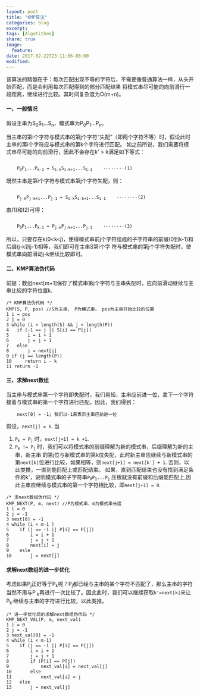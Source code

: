 ```yaml
---
layout: post
title: "KMP算法"
categories: blog
excerpt:
tags: [Algotithms]
share: true
image:
  feature:
date: 2017-02-22T23:11:56-08:00
modified: 
---
```


该算法的精髓在于：每次匹配出现不等的字符后，不需要像普通算法一样，从头开始匹配，而是会利用每次匹配得到的部分匹配结果
将模式串尽可能的向前滑行一段距离，继续进行比较。其时间复杂度为O(m+n)。

#### 一、一般情况

假设主串为S<sub>0</sub>S<sub>1</sub>...S<sub>n</sub>，模式串为P<sub>0</sub>P<sub>1</sub>...P<sub>m</sub>.

当主串的第i个字符与模式串的第j个字符“失配”（即两个字符不等）时，假设此时主串的第i个字符应与模式串的第k个字符进行匹配。
如之前所说，我们需要将模式串尽可能的向前滑行，因此不会存在k' > k满足如下等式：

<code>
    P<sub>0</sub>P<sub>1</sub>...P<sub>k-1</sub> = S<sub>i-k</sub>S<sub>i-k+1</sub>...S<sub>i-1</sub>    ········(1)
</code>

既然主串是第i个字符与模式串第j个字符失配，则：

<code>
    P<sub>j-k</sub>P<sub>j-k+1</sub>...P<sub>j-1</sub> = S<sub>i-k</sub>S<sub>i-k+1</sub>...S<sub>i-1</sub>    ········(2)
</code>

由(1)和(2)可得：

<code>
    P<sub>0</sub>P<sub>1</sub>...P<sub>k-1</sub> = P<sub>j-k</sub>P<sub>j-k+1</sub>...P<sub>j-1</sub>    ········(3)
</code>

所以，只要存在k(0<k<j)，使得模式串前j个字符组成的子字符串的前缀(0到k-1)和后缀(j-k到j-1)相等，我们即可在主串S第i个字
符与模式串的第j个字符失配时，使模式串向前滑动j-k继续比较即可。

#### 二、KMP算法伪代码

前提：数组next[m+1]保存了模式串第j个字符与主串失配时，应向前滑动继续与主串比较的字符位置k.

```
/* KMP算法伪代码 */
KMP(S, P, pos) //S为主串， P为模式串， pos为主串开始比较的位置
1 i = pos
2 j = 0
3 while (i < length(S) && j < length(P))
4   if (-1 == j || S[i] == P[j])
5       i = i + 1
6       j = j + 1
7   else
8       j = next[j]
9 if (j == length(P))
10     return i - k
11 return -1
```

#### 三、求解next数组

当主串与模式串第一个字符即失配时，我们易知，主串应前进一位，拿下一个字符接着与模式串的第一个字符进行匹配。因此，我们得到：

```
    next[0] = -1; 我们以-1来表示主串应前进一位
```

假设，`next[j] = k`. 当

1. <code>P<sub>k</sub> = P<sub>j</sub></code> 时，`next[j+1] = k +1`.
2. <code>P<sub>k</sub> != P<sub>j</sub></code> 时，我们可以将模式串的前缀理解为新的模式串，后缀理解为新的主串，新主串
的第j位与新模式串的第k位失配，此时新主串应继续与新模式串的第`next[k]`位进行比较，如果相等，则`next[j+1] = next[k'] + 1`.
否则，以此类推，一直到能匹配上或匹配结束。
如果，直到匹配结束也没有找到满足条件的k'，说明模式串的子字符串<code>P<sub>0</sub>P<sub>1</sub>...P<sub>j</sub></code>
压根就没有前缀和后缀能匹配上,因此主串应继续与模式串的第一个字符相比较，即`next[j+1] = 0`.

```
/* 求next数组伪代码 */
KMP_NEXT(P, m, next) //P为模式串，m为模式串长度
1 i = 0
2 j = -1
3 next[0] = -1
4 while (i < m-1 )
5    if (j == -1 || P[i] == P[j])
6        i = i + 1
7        j = j + 1
8        next[i] = j
9    esle
10       j = next[j]
```

#### 求解next数组的进一步优化

考虑如果P<sub>j</sub>正好等于P<sub>k</sub>呢？P<sub>j</sub>都已经与主串的某个字符不匹配了，那么主串的字符当然不用与P<sub>
k</sub>再进行一次比较了。因此此时，我们可以继续获取`k'=next[k]`来让P<sub>k'</sub>继续与主串的字符进行比较，以此类推。

```
/* 进一步优化后的求解next数组伪代码 */
KMP_NEXT_VAL(P, m, next_val)
1 i = 0
2 j = -1
3 next_val[0] = -1
4 while (i < m-1)
5    if (j == -1 || P[i] == P[j])
6        i = i + 1
7        j = j + 1
8        if (P[i] == P[j])
9            next_val[i] = next_val[j]
10       else
11           next_val[i] = j
12   else
13       j = next_val[j]
```